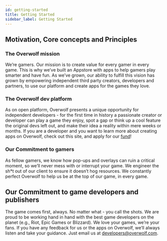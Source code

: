 ```yaml
---
id: getting-started
title: Getting Started
sidebar_label: Getting Started
---
```


## Motivation, Core concepts and Principles

### The Overwolf mission

We’re gamers. Our mission is to create value for every gamer in every game. This is why we’ve built an Appstore with apps to help gamers play smarter and have fun. As we’ve grown, our ability to fulfill this vision has grown by empowering independent third party creators, developers and partners, to use our platform and create apps for the games they love.

### The Overwolf dev platform

As on open platform, Overwolf presents a unique opportunity for independent developers - for the first time in history a passionate creator or developer can play a game they enjoy, spot a gap or think up a cool feature the original devs left out, and make their idea a reality within mere weeks or months. If you are a developer and you want to learn more about creating apps on Overwolf, check out this site, and apply for our [fund](https://www.overwolf.com/fund/home)!

### Our Commitment to gamers

As fellow gamers, we know how pop-ups and overlays can ruin a critical moment, so we’ll never mess with or interrupt your game. We engineer the sh*t out of our client to ensure it doesn’t hog resources. We constantly perfect Overwolf to help us be at the top of our game, in every game.

## Our Commitment to game developers and publishers

The game comes first, always. No matter what - you call the shots. We are proud to be working hand in hand with the best game developers on the planet (e.g., Riot, Epic Games or Blizzard). We love your games, we’re your fans. If you have any feedback for us or the apps on Overwolf, we’ll always listen and take your guidance. Just email us at developers@overwolf.com.    
